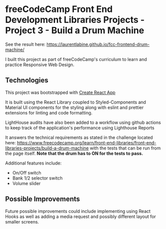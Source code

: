 # freeCodeCamp Front End Development Libraries Projects - Project 3 - Build a Drum Machine

See the result here: https://laurentlabine.github.io/fcc-frontend-drum-machine/

I built this project as part of freeCodeCamp's curriculum to learn and practice Responsive Web Design.

## Technologies

This project was bootstrapped with [Create React App](https://github.com/facebook/create-react-app)

It is built using the React Library coupled to Styled-Components and Material UI components for the styling along with eslint and prettier extensions for linting and code formatting.

LightHouse audits have also been added to a workflow using github actions to keep track of the application's performance using Lighthouse Reports

It answers the technical requirements as stated in the challenge located here: https://www.freecodecamp.org/learn/front-end-libraries/front-end-libraries-projects/build-a-drum-machine with the tests that can be run from the page itself.  **Note that the drum has to ON for the tests to pass.**

Additional features include:

* On/Off switch
* Bank 1/2 selector switch
* Volume slider

## Possible Improvements

Future possible improvements could include implementing using React Hooks as well as adding a media request and possibly different layout for smaller screens. 
